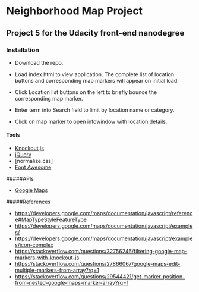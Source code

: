 # Neighborhood Map Project 
## Project 5 for the Udacity front-end nanodegree

### Installation
* Download the repo.
* Load index.html to view application.
The complete list of location buttons and corresponding map markers will appear on initial load.

* Click Location list buttons on the left to briefly bounce the corresponding map marker.

* Enter term into Search field to limit by location name or category.

* Click on map marker to open infowindow with location details.


#### Tools
* [Knockout.js](http://knockoutjs.com/)
* [jQuery](http://jquery.com)
* [normalize.css]
* [Font Awesome](http://fontawesome.github.io/)

#####APIs

* [Google Maps](https://developers.google.com/maps/)

#####References

* https://developers.google.com/maps/documentation/javascript/reference#MapTypeStyleFeatureType
* https://developers.google.com/maps/documentation/javascript/examples/
* https://developers.google.com/maps/documentation/javascript/examples/icon-complex
* https://stackoverflow.com/questions/32756246/filtering-google-map-markers-with-knockout-js
* https://stackoverflow.com/questions/27866067/google-maps-edit-multiple-markers-from-array?rq=1
* https://stackoverflow.com/questions/29544421/get-marker-position-from-nested-google-maps-marker-array?rq=1
